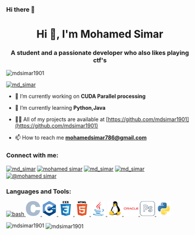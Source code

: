 ### Hi there 👋
<h1 align="center">Hi 👋, I'm Mohamed Simar</h1>
<h3 align="center">A student and a passionate developer who also likes playing ctf's</h3>

<p align="left"> <img src="https://komarev.com/ghpvc/?username=mdsimar1901&label=Profile%20views&color=0e75b6&style=flat" alt="mdsimar1901" /> </p>

<p align="left"> <a href="https://twitter.com/md_simar" target="blank"><img src="https://img.shields.io/twitter/follow/md_simar?logo=twitter&style=for-the-badge" alt="md_simar" /></a> </p>

- 🔭 I’m currently working on **CUDA Parallel processing**

- 🌱 I’m currently learning **Python,Java**

- 👨‍💻 All of my projects are available at [https://github.com/mdsimar1901](https://github.com/mdsimar1901)

- 📫 How to reach me **mohamedsimar786@gmail.com**

<h3 align="left">Connect with me:</h3>
<p align="left">
<a href="https://twitter.com/md_simar" target="blank"><img align="center" src="https://cdn.jsdelivr.net/npm/simple-icons@3.0.1/icons/twitter.svg" alt="md_simar" height="30" width="40" /></a>
<a href="https://linkedin.com/in/mohamed simar" target="blank"><img align="center" src="https://cdn.jsdelivr.net/npm/simple-icons@3.0.1/icons/linkedin.svg" alt="mohamed simar" height="30" width="40" /></a>
<a href="https://instagram.com/md_simar" target="blank"><img align="center" src="https://cdn.jsdelivr.net/npm/simple-icons@3.0.1/icons/instagram.svg" alt="md_simar" height="30" width="40" /></a>
<a href="https://www.hackerrank.com/md_simar" target="blank"><img align="center" src="https://cdn.jsdelivr.net/npm/simple-icons@3.0.1/icons/hackerrank.svg" alt="md_simar" height="30" width="40" /></a>
<a href="https://www.hackerearth.com/@mohamed simar" target="blank"><img align="center" src="https://cdn.jsdelivr.net/npm/simple-icons@3.0.1/icons/hackerearth.svg" alt="@mohamed simar" height="30" width="40" /></a>
</p>

<h3 align="left">Languages and Tools:</h3>
<p align="left"> <a href="https://www.gnu.org/software/bash/" target="_blank"> <img src="https://www.vectorlogo.zone/logos/gnu_bash/gnu_bash-icon.svg" alt="bash" width="40" height="40"/> </a> <a href="https://www.cprogramming.com/" target="_blank"> <img src="https://raw.githubusercontent.com/devicons/devicon/master/icons/c/c-original.svg" alt="c" width="40" height="40"/> </a> <a href="https://www.w3schools.com/cpp/" target="_blank"> <img src="https://raw.githubusercontent.com/devicons/devicon/master/icons/cplusplus/cplusplus-original.svg" alt="cplusplus" width="40" height="40"/> </a> <a href="https://www.w3schools.com/css/" target="_blank"> <img src="https://raw.githubusercontent.com/devicons/devicon/master/icons/css3/css3-original-wordmark.svg" alt="css3" width="40" height="40"/> </a> <a href="https://www.w3.org/html/" target="_blank"> <img src="https://raw.githubusercontent.com/devicons/devicon/master/icons/html5/html5-original-wordmark.svg" alt="html5" width="40" height="40"/> </a> <a href="https://www.java.com" target="_blank"> <img src="https://raw.githubusercontent.com/devicons/devicon/master/icons/java/java-original.svg" alt="java" width="40" height="40"/> </a> <a href="https://www.linux.org/" target="_blank"> <img src="https://raw.githubusercontent.com/devicons/devicon/master/icons/linux/linux-original.svg" alt="linux" width="40" height="40"/> </a> <a href="https://www.oracle.com/" target="_blank"> <img src="https://raw.githubusercontent.com/devicons/devicon/master/icons/oracle/oracle-original.svg" alt="oracle" width="40" height="40"/> </a> <a href="https://www.photoshop.com/en" target="_blank"> <img src="https://raw.githubusercontent.com/devicons/devicon/master/icons/photoshop/photoshop-line.svg" alt="photoshop" width="40" height="40"/> </a> <a href="https://www.python.org" target="_blank"> <img src="https://raw.githubusercontent.com/devicons/devicon/master/icons/python/python-original.svg" alt="python" width="40" height="40"/> </a> </p>

<p><img align="left" src="https://github-readme-stats.vercel.app/api/top-langs?username=mdsimar1901&show_icons=true&locale=en&layout=compact" alt="mdsimar1901" /></p>

<p>&nbsp;<img align="center" src="https://github-readme-stats.vercel.app/api?username=mdsimar1901&show_icons=true&locale=en" alt="mdsimar1901" /></p>

